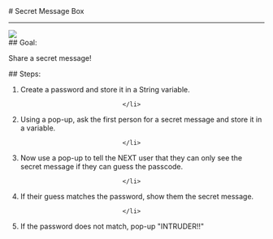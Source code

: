 <body>
<div id="wrap">
<div id="main">
<div id="recipeLeftColumn">
# Secret Message Box

<hr/>
<img src="images/messageBox.jpg"/>
<div id="recipeGoal">
## Goal:


Share a secret message!

</div>
</div>
<div id="recipeRightColumn">
<div id="recipeSteps">
## Steps:

<ol id="stepList">
<li>Create a password and store it in a String variable.

                                </li>
<li>Using a pop-up, ask the first person for a secret message and store it in a variable.

                                </li>
<li>Now use a pop-up to tell the NEXT user that they can only see the secret message if they can guess the passcode.

                                </li>
<li>If their guess matches the password, show them the secret message.

                                </li>
<li>If the password does not match, pop-up "INTRUDER!!"
                                </li>
</ol>
<div style="clear:both;"></div>
</div>
</div>
</div>
</div>
<div id="footer">

</div>
</body>